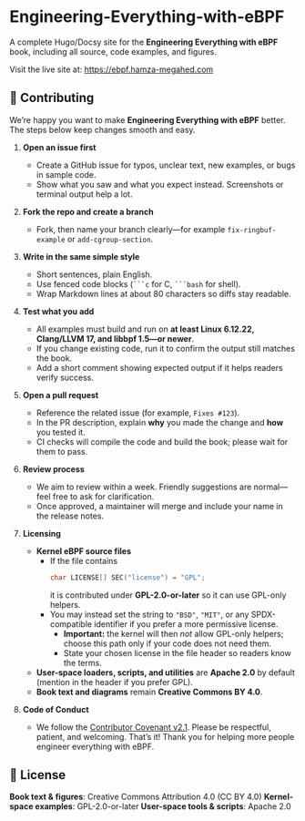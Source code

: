# Engineering-Everything-with-eBPF

A complete Hugo/Docsy site for the **Engineering Everything with eBPF** book, including all source, code examples, and figures.  

Visit the live site at: https://ebpf.hamza-megahed.com  


## 🤝 Contributing

We’re happy you want to make **Engineering Everything with eBPF** better.  
The steps below keep changes smooth and easy.

1. **Open an issue first**
    - Create a GitHub issue for typos, unclear text, new examples, or bugs in sample code.
    - Show what you saw and what you expect instead. Screenshots or terminal output help a lot.
        
2. **Fork the repo and create a branch**
    - Fork, then name your branch clearly—­for example `fix-ringbuf-example` or `add-cgroup-section`.
        
3. **Write in the same simple style**
    - Short sentences, plain English.
    - Use fenced code blocks (` ```c ` for C, ` ```bash ` for shell).
    - Wrap Markdown lines at about 80 characters so diffs stay readable.
        
4. **Test what you add**
    - All examples must build and run on **at least Linux 6.12.22, Clang/LLVM 17, and libbpf 1.5—or newer**.
    - If you change existing code, run it to confirm the output still matches the book.
    - Add a short comment showing expected output if it helps readers verify success.
        
5. **Open a pull request**
    - Reference the related issue (for example, `Fixes #123`).
    - In the PR description, explain **why** you made the change and **how** you tested it.
    - CI checks will compile the code and build the book; please wait for them to pass.
        
6. **Review process**
    - We aim to review within a week. Friendly suggestions are normal—feel free to ask for clarification.
    - Once approved, a maintainer will merge and include your name in the release notes.
        
7. **Licensing**
    - **Kernel eBPF source files**
        - If the file contains
            ```c
            char LICENSE[] SEC("license") = "GPL";
            ```
            it is contributed under **GPL-2.0-or-later** so it can use GPL-only helpers.
        - You may instead set the string to `"BSD"`, `"MIT"`, or any SPDX-compatible identifier if you prefer a more permissive license.
            - **Important:** the kernel will then _not_ allow GPL-only helpers; choose this path only if your code does not need them.
            - State your chosen license in the file header so readers know the terms.    
    - **User-space loaders, scripts, and utilities** are **Apache 2.0** by default (mention in the header if you prefer GPL).
    - **Book text and diagrams** remain **Creative Commons BY 4.0**.
8. **Code of Conduct**
    - We follow the [Contributor Covenant v2.1](https://www.contributor-covenant.org/). Please be respectful, patient, and welcoming.
That’s it! Thank you for helping more people engineer everything with eBPF.

## 📜 License

**Book text & figures**: Creative Commons Attribution 4.0 (CC BY 4.0)&#x20;
**Kernel-space examples**: GPL-2.0-or-later
**User-space tools & scripts**: Apache 2.0

